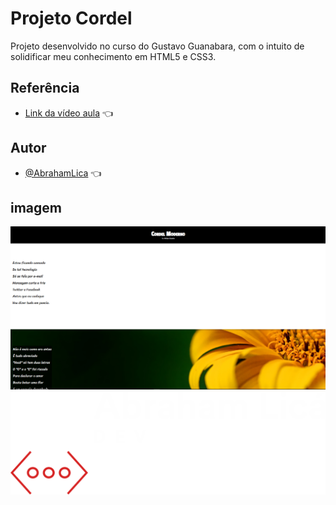 
# Projeto Cordel

Projeto desenvolvido no curso do Gustavo Guanabara, com o intuito de solidificar meu conhecimento em HTML5 e CSS3.


## Referência

 - [Link da vídeo aula](https://www.youtube.com/watch?v=cz7AoKGcwlY) 👈



## Autor

- [@AbrahamLica](https://www.github.com/AbrahamLica)  👈


## imagem

<img src="/imagens/cordel.png">

<img src="/imagens/meu-logo-branco.png">